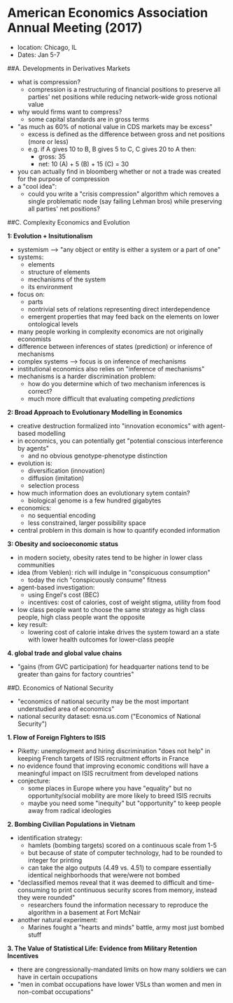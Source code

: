 # American Economics Association Annual Meeting (2017)

- location: Chicago, IL
- Dates: Jan 5-7

##A. Developments in Derivatives Markets

- what is compression?
	- compression is a restructuring of financial positions to preserve all parties' net positions while reducing network-wide gross notional value
- why would firms want to compress?
	- some capital standards are in gross terms
- "as much as 60% of notional value in CDS markets may be excess"
	- excess is defined as the difference between gross and net positions (more or less)
	-  e.g. if A gives 10 to B, B gives 5 to C, C gives 20 to A then:
		- gross: 35
		- net: 10 (A) + 5 (B) + 15 (C) = 30
- you can actually find in bloomberg whether or not a trade was created for the purpose of compression
- a "cool idea":
	- could you write a "crisis compression" algorithm which removes a single problematic node (say failing Lehman bros) while preserving all parties' net positions?

##C. Complexity Economics and Evolution

**1: Evolution + Insitutionalism**

- systemism --> "any object or entity is either a system or a part of one"
- systems:
	- elements
	- structure of elements
	- mechanisms of the system
	- its environment
- focus on:
	- parts
	- nontrivial sets of relations representing direct interdependence
	- emergent properties that may feed back on the elements on lower ontological levels
- many people working in complexity economics are not originally economists
- difference between inferences of states (prediction) or inference of mechanisms
- complex systems --> focus is on inference of mechanisms
- institutional economics also relies on "inference of mechanisms"
- mechanisms is a harder discrimination problem:
	- how do you determine which of two mechanism inferences is correct?
	- much more difficult that evaluating competing *predictions*

**2: Broad Approach to Evolutionary Modelling in Economics**

- creative destruction formalized into "innovation economics" with agent-based modelling
- in economics, you can potentially get "potential conscious interference by agents"
	- and no obvious genotype-phenotype distinction
- evolution is:
	- diversification (innovation)
	- diffusion (imitation)
	- selection process
- how much information does an evolutionary sytem contain?
	- biological genome is a few hundred gigabytes
- economics:
	- no sequential encoding
	- less constrained, larger possibility space
- central problem in this domain is how to quantify econded information

**3: Obesity and socioeconomic status**

- in modern society, obesity rates tend to be higher in lower class communities
- idea (from Veblen): rich will indulge in "conspicuous consumption"
	- today the rich "conspicuously consume" fitness
- agent-based investigation:
	- using Engel's cost (BEC)
	- incentives: cost of calories, cost of weight stigma, utility from food
- low class people want to choose the same strategy as high class people, high class people want the opposite
- key result:
	- lowering cost of calorie intake drives the system toward an a state with lower health outcomes for lower-class people

**4. global trade and global value chains**

- "gains (from GVC participation) for headquarter nations tend to be greater than gains for factory countries"

##D. Economics of National Security

- "economics of national security may be the most important understudied area of economics"
- national security dataset: esna.us.com ("Economics of National Security")

**1. Flow of Foreign FIghters to ISIS**

- Piketty: unemployment and hiring discrimination "does not help" in keeping French targets of ISIS recruitment efforts in France
- no evidence found that improving economic conditions will have a meaningful impact on ISIS recruitment from developed nations
- conjecture:
	- some places in Europe where you have "equality" but no opportunity/social mobility are more likely to breed ISIS recruits
	- maybe you need some "inequity" but "opportunity" to keep people away from radical ideologies

**2. Bombing Civilian Populations in Vietnam**

- identification strategy:
	- hamlets (bombing targets) scored on a continuous scale from 1-5
	- but because of state of computer technology, had to be rounded to integer for printing
	- can take the algo outputs (4.49 vs. 4.51) to compare essentially identical neighborhoods that were/were not bombed
- "declassified memos reveal that it was deemed to difficult and time-consuming to print continuous security scores from memory, instead they were rounded"
	- researchers found the information necessary to reproduce the algorithm in a basement at Fort McNair
- another natural experiment:
	- Marines fought a "hearts and minds" battle, army most just bombed stuff

**3. The Value of Statistical Life: Evidence from Military Retention Incentives**

- there are congressionally-mandated limits on how many soldiers we can have in certain occupations
- "men in combat occupations have lower VSLs than women and men in non-combat occupations"